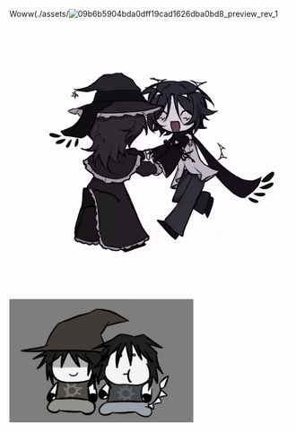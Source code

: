 Woww(./assets/<img width="500" height="500" alt="09b6b5904bda0dff19cad1626dba0bd8_preview_rev_1" src="https://github.com/user-attachments/assets/c0bc8ab3-8066-4398-9e1b-b0435f3f3f84" />
![Mô tả GIF](./848cad0217a4ac8481d7029c136cac3c.gif)
![Mô tả GIF](./ac26e49eb45964f61c53957a9ec2fd88.gif)




